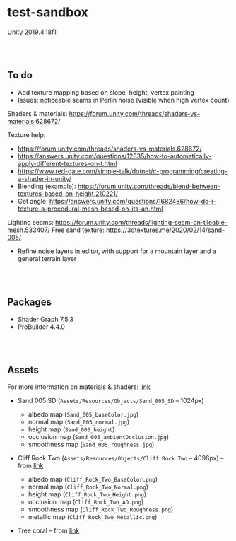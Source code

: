 # test-sandbox
Unity 2019.4.18f1

<br><br>

## To do
* Add texture mapping based on slope, height, vertex painting
* Issues: noticeable seams in Perlin noise (visible when high vertex count)


Shaders & materials: https://forum.unity.com/threads/shaders-vs-materials.628672/

Texture help:
* https://forum.unity.com/threads/shaders-vs-materials.628672/
* https://answers.unity.com/questions/12835/how-to-automatically-apply-different-textures-on-t.html
* https://www.red-gate.com/simple-talk/dotnet/c-programming/creating-a-shader-in-unity/
* Blending (example): https://forum.unity.com/threads/blend-between-textures-based-on-height.210221/
* Get angle: https://answers.unity.com/questions/1682486/how-do-i-texture-a-procedural-mesh-based-on-its-an.html

Lighting seams: https://forum.unity.com/threads/lighting-seam-on-tileable-mesh.533407/
Free sand texture: https://3dtextures.me/2020/02/14/sand-005/

* Refine noise layers in editor, with support for a mountain layer and a general terrain layer

<br><br>

## Packages
* Shader Graph 7.5.3
* ProBuilder 4.4.0

<br><br>

## Assets
For more information on materials & shaders: <a href="https://docs.unity3d.com/Manual/StandardShaderMaterialParameters.html" target="_blank">link</a>
* Sand 005 SD (`Assets/Resources/Objects/Sand_005_SD` – 1024px)
  * albedo map (`Sand_005_baseColor.jpg`)
  * normal map (`Sand_005_normal.jpg`)
  * height map (`Sand_005_height`)
  * occlusion map (`Sand_005_ambientOcclusion.jpg`)
  * smoothness map (`Sand_005_roughness.jpg`)

* Cliff Rock Two (`Assets/Resources/Objects/Cliff Rock Two` – 4096px) – from <a href="https://www.cgtrader.com/free-3d-models/exterior/other/cliff-rock-two" target="_blank">link</a>
  * albedo map (`Cliff_Rock_Two_BaseColor.png`)
  * normal map (`Cliff_Rock_Two_Normal.png`)
  * height map (`Cliff_Rock_Two_Height.png`)
  * occlusion map (`Cliff_Rock_Two_AO.png`)
  * smoothness map (`Cliff_Rock_Two_Roughness.png`)
  * metallic map (`Cliff_Rock_Two_Metallic.png`)

* Tree coral – from <a href="https://free3d.com/3d-model/tree-coral-v2--625204.html" target="_blank">link</a>
